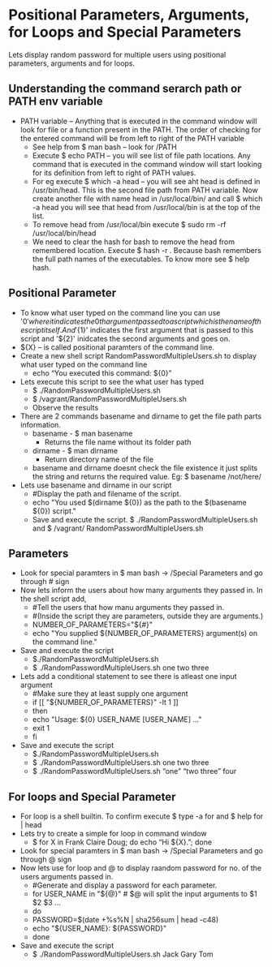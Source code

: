 # Positional Parameters, Arguments, for Loops and Special Parameters

Lets display random password for multiple users using positional parameters, arguments and for loops.


## Understanding the command serarch path or PATH env variable

- PATH variable – Anything that is executed in the command window will look for file or a function present in the PATH. The order of checking for the entered command will be from left to right of the PATH variable
  - See help from $ man bash – look for /PATH
  - Execute $ echo PATH – you will see list of file path locations. Any command that is executed in the command window will start looking for its definition from left to right of PATH values.
  - For eg execute $ which -a head – you will see aht head is defined in /usr/bin/head. This is the second file path from PATH variable. Now create another file with name head in /usr/local/bin/ and call $ which -a head you will see that head from /usr/local/bin is at the top of the list.
  - To remove head from /usr/local/bin execute $ sudo rm -rf /usr/local/bin/head
  - We need to clear the hash for bash to remove the head from remembered location. Execute $ hash -r . Because bash remembers the full path names of the executables. To know more see $ help hash.


## Positional Parameter

- To know what user typed on the command line you can use '${0}' where it indicates the 0th argument passed to a script which is the name of the script itself. And '${1}' indicates the first argument that is passed to this script and '${2}' inidcates the second arguments and goes on.
- ${X} – is called positional paramters of the command line.
- Create a new shell script RandomPasswordMultipleUsers.sh to display what user typed on the command line
  - echo “You executed this command: ${0}”
- Lets execute this script to see the what user has typed
  - $ ./RandomPasswordMultipleUsers.sh
  - $ /vagrant/RandomPasswordMultipleUsers.sh
  - Observe the results
- There are 2 commands basename and dirname to get the file path parts information.
  - basename - $ man basename
    - Returns the file name without its folder path
  - dirname - $ man dirname
    - Return directory name of the file
  - basename and dirname doesnt check the file existence it just splits the string and returns the required value. Eg: $ basename /not/here/
- Lets use basename and dirname in our script
  - #Display the path and filename of the script.
  - echo "You used $(dirname ${0}) as the path to the $(basename ${0}) script."
  - Save and execute the script. $ ./RandomPasswordMultipleUsers.sh and $ /vagrant/ RandomPasswordMultipleUsers.sh

## Parameters

- Look for special paramters in $ man bash -> /Special Parameters and go through # sign
- Now lets inform the users about how many arguments they passed in. In the shell script add,
  - #Tell the users that how manu arguments they passed in.
  - #(Inside the script they are parameters, outside they are arguments.)
  - NUMBER\_OF\_PARAMETERS="${#}"
  - echo "You supplied ${NUMBER\_OF\_PARAMETERS} argument(s) on the command line."
- Save and execute the script
  - $./RandomPasswordMultipleUsers.sh
  - $ ./RandomPasswordMultipleUsers.sh one two three
- Lets add a conditional statement to see there is atleast one input argument
  - #Make sure they at least supply one argument
  - if [[ "${NUMBER\_OF\_PARAMETERS}" -lt 1 ]]
  - then
  -  echo "Usage: ${0} USER\_NAME [USER\_NAME] ..."
  -  exit 1
  - fi
- Save and execute the script
  - $./RandomPasswordMultipleUsers.sh
  - $ ./RandomPasswordMultipleUsers.sh one two three
  - $ ./RandomPasswordMultipleUsers.sh “one” “two three” four


## For loops and Special Parameter

- For loop is a shell builtin. To confirm execute $ type -a for and $ help for | head
- Lets try to create a simple for loop in command window
  - $ for X in Frank Claire Doug; do echo “Hi ${X}.”; done
- Look for special paramters in $ man bash -> /Special Parameters and go through @ sign
- Now lets use for loop and @ to display raandom password for no. of the users arguments passed in.
  - #Generate and display a password for each parameter.
  - for USER\_NAME in "${@}"  # $@ will split the input arguments to $1 $2 $3 ...
  - do
  -   PASSWORD=$(date +%s%N | sha256sum | head -c48)
  -   echo "${USER\_NAME}: ${PASSWORD}"
  - done
- Save and execute the script
  - $ ./RandomPasswordMultipleUsers.sh Jack Gary Tom
